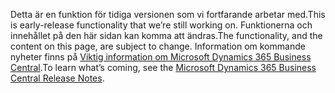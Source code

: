 <span data-ttu-id="1d376-101">Detta är en funktion för tidiga versionen som vi fortfarande arbetar med.</span><span class="sxs-lookup"><span data-stu-id="1d376-101">This is early-release functionality that we’re still working on.</span></span> <span data-ttu-id="1d376-102">Funktionerna och innehållet på den här sidan kan komma att ändras.</span><span class="sxs-lookup"><span data-stu-id="1d376-102">The functionality, and the content on this page, are subject to change.</span></span> <span data-ttu-id="1d376-103">Information om kommande nyheter finns på [Viktig information om Microsoft Dynamics 365 Business Central](https://go.microsoft.com/fwlink/?linkid=2047422).</span><span class="sxs-lookup"><span data-stu-id="1d376-103">To learn what’s coming, see the [Microsoft Dynamics 365 Business Central Release Notes](https://go.microsoft.com/fwlink/?linkid=2047422).</span></span>